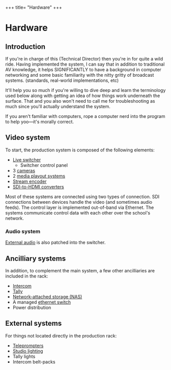 +++
title= "Hardware"
+++

# Hardware

## Introduction

If you're in charge of this (Technical Director) then you're in for quite a wild ride. Having implemented the system, I can say that in addition to traditional AV knowledge, it helps SIGNIFICANTLY to have a background in computer networking and some basic familiarity with the nitty gritty of broadcast systems. (standards, real-world implementations, etc)

It'll help you so much if you're willing to dive deep and learn the terminology used below along with getting an idea of how things work underneath the surface. That and you also won't need to call me for troubleshooting as much since you'll actually understand the system.

If you aren't familiar with computers, rope a computer nerd into the program to help yoo—it's morally correct.

## Video system

To start, the production system is composed of the following elements:

* [Live switcher](/prod/hw/video/switcher)
	* Switcher control panel
* 3 [cameras](/prod/hw/video/cam)
* 2 [media playout systems](/prod/hw/video/playout)
* [Stream encoder](/prod/hw/video/stream)
* [SDI-to-HDMI converters](/prod/hw/video#Converters)

Most of these systems are connected using two types of connection. SDI connections between devices handle the video (and sometimes audio feeds). The control layer is implemented out-of-band via Ethernet. The systems communicate control data with each other over the school's network.

### Audio system

[External audio](/prod/hw/audio) is also patched into the switcher.

## Ancilliary systems

In addition, to complement the main system, a few other ancilliaries are included in the rack:

* [Intercom](/prod/hw/ancillary/intercom)
* [Tally](/prod/hw/ancillary/tally)
* [Network-attached storage (NAS)](/prod/hw/ancillary/nas)
* A managed [ethernet switch](/prod/hw/ancillary/net)
* Power distribution

## External systems

For things not located directly in the production rack:

* [Teleprompters](/prod/hw/ancillary/prompter)
* [Studio lighting](/prod/hw/ancillary/light)
* Tally lights
* Intercom belt-packs